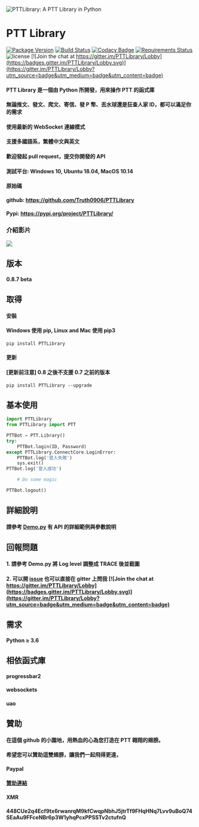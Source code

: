 ![PTTLibrary: A PTT Library in Python](https://i.imgur.com/B1kIMgR.png)
# PTT Library
[![Package Version](https://img.shields.io/pypi/v/PTTLibrary.svg)](https://pypi.python.org/pypi/PTTLibrary)
[![Build Status](https://travis-ci.org/Truth0906/PTTLibrary.svg?branch=master)](https://travis-ci.org/Truth0906/PTTLibrary)
[![Codacy Badge](https://api.codacy.com/project/badge/grade/8f2eee1a277d499f95dfd5ee46094fdf)](https://www.codacy.com/app/hunkim/TensorFlow-Tutorials)
[![Requirements Status](https://requires.io/github/Truth0906/PTTLibrary/requirements.svg?branch=master)](https://requires.io/github/Truth0906/PTTLibrary/requirements/?branch=master)
![license](https://img.shields.io/github/license/mashape/apistatus.svg)
[![Join the chat at https://gitter.im/PTTLibrary/Lobby](https://badges.gitter.im/PTTLibrary/Lobby.svg)](https://gitter.im/PTTLibrary/Lobby?utm_source=badge&utm_medium=badge&utm_content=badge)

#### PTT Library 是一個由 Python 所開發，用來操作 PTT 的函式庫
#### 無論推文、發文、爬文、寄信、發 P 幣、丟水球還是狂查人家 ID，都可以滿足你的需求
#### 使用最新的 WebSocket 連線模式
#### 支援多國語系，繁體中文與英文
#### 歡迎發起 pull request，提交你開發的 API
#### 測試平台: Windows 10, Ubuntu 18.04, MacOS 10.14
#### 原始碼
#### github: https://github.com/Truth0906/PTTLibrary
#### Pypi: https://pypi.org/project/PTTLibrary/

### 介紹影片

[![](http://img.youtube.com/vi/ng48ITuePlg/0.jpg)](http://www.youtube.com/watch?v=ng48ITuePlg "")

## 版本
#### 0.8.7 beta

## 取得
#### 安裝
#### Windows 使用 pip, Linux and Mac 使用 pip3
```
pip install PTTLibrary
```

#### 更新
#### [更新前注意] 0.8 之後不支援 0.7 之前的版本
```
pip install PTTLibrary --upgrade
```

## 基本使用
```python
import PTTLibrary
from PTTLibrary import PTT

PTTBot = PTT.Library()
try:
    PTTBot.login(ID, Password)
except PTTLibrary.ConnectCore.LoginError:
    PTTBot.log('登入失敗')
    sys.exit()
PTTBot.log('登入成功')

    # Do some magic

PTTBot.logout()
```

## 詳細說明
#### 請參考 [Demo.py](https://github.com/Truth0906/PTTLibrary/blob/1.0/Demo.py) 有 API 的詳細範例與參數說明

## 回報問題
#### 1. 請參考 Demo.py 將 Log level 調整成 TRACE 後並截圖
#### 2. 可以開 [issue](https://github.com/Truth0906/PTTLibrary/issues/new) 也可以直接在 gitter 上問我 [![Join the chat at https://gitter.im/PTTLibrary/Lobby](https://badges.gitter.im/PTTLibrary/Lobby.svg)](https://gitter.im/PTTLibrary/Lobby?utm_source=badge&utm_medium=badge&utm_content=badge)

## 需求
#### Python ≥ 3.6

## 相依函式庫
#### progressbar2
#### websockets
#### uao

## 贊助
#### 在這個 github 的小園地，用熱血的心為您打造在 PTT 翱翔的翅膀。
#### 希望您可以贊助這雙翅膀，讓我們一起飛得更遠，
####
#### Paypal
#### [贊助連結](http://paypal.me/CodingMan)
####
#### XMR
#### 448CUe2q4Ecf9tx6rwanrqM9kfCwqpNbhJ5jtrTf9FHqHNq7Lvv9uBoQ74SEaAu9FFceNBr6p3W1yhqPcxPPSSTv2ctufnQ
